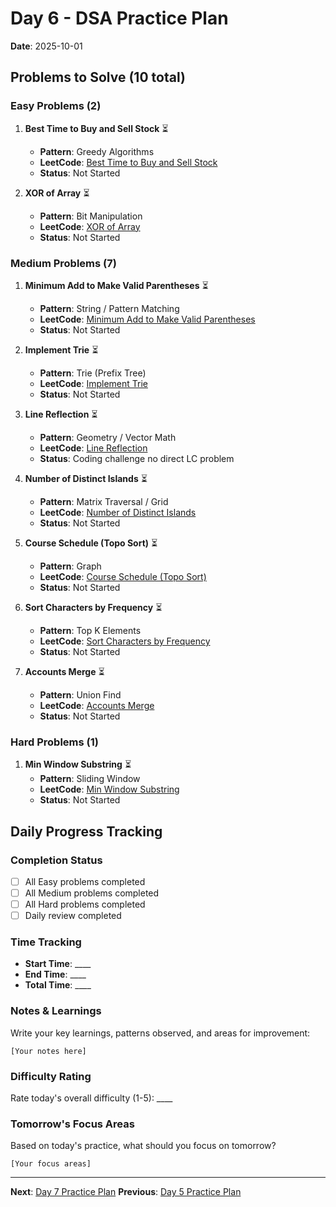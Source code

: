 # Day 6 - DSA Practice Plan
**Date**: 2025-10-01

## Problems to Solve (10 total)

### Easy Problems (2)

1. **Best Time to Buy and Sell Stock** ⏳
   - **Pattern**: Greedy Algorithms
   - **LeetCode**: [Best Time to Buy and Sell Stock](https://leetcode.com/problems/best-time-to-buy-and-sell-stock/)
   - **Status**: Not Started

2. **XOR of Array** ⏳
   - **Pattern**: Bit Manipulation
   - **LeetCode**: [XOR of Array](https://leetcode.com/problems/xor-operation-in-an-array/)
   - **Status**: Not Started

### Medium Problems (7)

1. **Minimum Add to Make Valid Parentheses** ⏳
   - **Pattern**: String \/ Pattern Matching
   - **LeetCode**: [Minimum Add to Make Valid Parentheses](https://leetcode.com/problems/minimum-add-to-make-parentheses-valid/)
   - **Status**: Not Started

2. **Implement Trie** ⏳
   - **Pattern**: Trie (Prefix Tree)
   - **LeetCode**: [Implement Trie](https://leetcode.com/problems/implement-trie-prefix-tree/)
   - **Status**: Not Started

3. **Line Reflection** ⏳
   - **Pattern**: Geometry \/ Vector Math
   - **LeetCode**: [Line Reflection]()
   - **Status**: Coding challenge no direct LC problem

4. **Number of Distinct Islands** ⏳
   - **Pattern**: Matrix Traversal \/ Grid
   - **LeetCode**: [Number of Distinct Islands](https://leetcode.com/problems/number-of-distinct-islands/)
   - **Status**: Not Started

5. **Course Schedule (Topo Sort)** ⏳
   - **Pattern**: Graph
   - **LeetCode**: [Course Schedule (Topo Sort)](https://leetcode.com/problems/course-schedule/)
   - **Status**: Not Started

6. **Sort Characters by Frequency** ⏳
   - **Pattern**: Top K Elements
   - **LeetCode**: [Sort Characters by Frequency](https://leetcode.com/problems/sort-characters-by-frequency/)
   - **Status**: Not Started

7. **Accounts Merge** ⏳
   - **Pattern**: Union Find
   - **LeetCode**: [Accounts Merge](https://leetcode.com/problems/accounts-merge/)
   - **Status**: Not Started

### Hard Problems (1)

1. **Min Window Substring** ⏳
   - **Pattern**: Sliding Window
   - **LeetCode**: [Min Window Substring](https://leetcode.com/problems/minimum-window-substring/)
   - **Status**: Not Started

## Daily Progress Tracking

### Completion Status
- [ ] All Easy problems completed
- [ ] All Medium problems completed  
- [ ] All Hard problems completed
- [ ] Daily review completed

### Time Tracking
- **Start Time**: ____
- **End Time**: ____
- **Total Time**: ____

### Notes & Learnings
Write your key learnings, patterns observed, and areas for improvement:

```
[Your notes here]
```

### Difficulty Rating
Rate today's overall difficulty (1-5): ____

### Tomorrow's Focus Areas
Based on today's practice, what should you focus on tomorrow?

```
[Your focus areas]
```

---
**Next**: [Day 7 Practice Plan](day7.md)
**Previous**: [Day 5 Practice Plan](day5.md)
